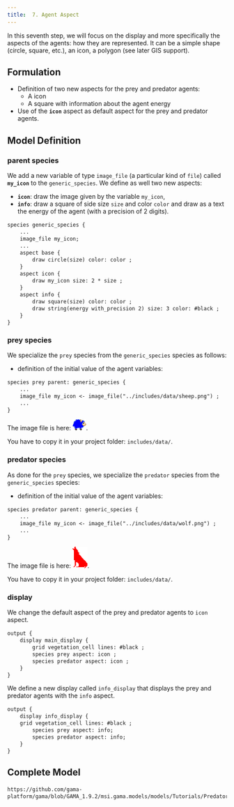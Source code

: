 ```yaml
---
title:  7. Agent Aspect
---
```


In this seventh step, we will focus on the display and more specifically the aspects of the agents: how they are represented. It can be a simple shape (circle, square, etc.), an icon, a polygon (see later GIS support).


## Formulation

* Definition of two new aspects for the prey and predator agents:
  * A icon
  * A square with information about the agent energy
* Use of the **`icon`** aspect as default aspect for the prey and predator agents.


## Model Definition

### parent species

We add a new variable of type `image_file` (a particular kind of `file`) called **`my_icon`** to the `generic_species`.
We define as well two new aspects:

* **`icon`**: draw the image given by the variable `my_icon`,
* **`info`**: draw a square of side size `size` and color `color` and draw as a text the energy of the agent (with a precision of 2 digits).

```
species generic_species {
    ...
    image_file my_icon;
    ...
    aspect base {
        draw circle(size) color: color ;
    }
    aspect icon {
        draw my_icon size: 2 * size ;
    }
    aspect info {
        draw square(size) color: color ;
        draw string(energy with_precision 2) size: 3 color: #black ;
    }
}
```

### prey species
We specialize the `prey` species from the `generic_species` species as follows:

* definition of the initial value of the agent variables:
```
species prey parent: generic_species {
    ...  
    image_file my_icon <- image_file("../includes/data/sheep.png") ;
    ...
}
```

The image file is here: [![Icon for the prey agents.](/resources/images/tutorials/predator_prey_sheep.png)](/resources/images/tutorials/predator_prey_sheep.png).

You have to copy it in your project folder: `includes/data/`.

### predator species
As done for the `prey` species, we specialize the `predator` species from the `generic_species` species:

* definition of the initial value of the agent variables:

```
species predator parent: generic_species {
    ...
    image_file my_icon <- image_file("../includes/data/wolf.png") ;
    ...
}
```

The image file is here: [![Icon for the predator species.](/resources/images/tutorials/predator_prey_wolf.png)](/resources/images/tutorials/predator_prey_wolf.png).

You have to copy it in your project folder: `includes/data/`.

### display
We change the default aspect of the prey and predator agents to `icon` aspect.
```
output {
    display main_display {
        grid vegetation_cell lines: #black ;
        species prey aspect: icon ;
        species predator aspect: icon ;
    }
}
```

We define a new display called `info_display` that displays the prey and predator agents with the `info` aspect.
```
output {
    display info_display {
	grid vegetation_cell lines: #black ;
        species prey aspect: info;
        species predator aspect: info;
    }
}
```




## Complete Model

```gaml reference
https://github.com/gama-platform/gama/blob/GAMA_1.9.2/msi.gama.models/models/Tutorials/Predator%20Prey/models/Model%2007.gaml
```